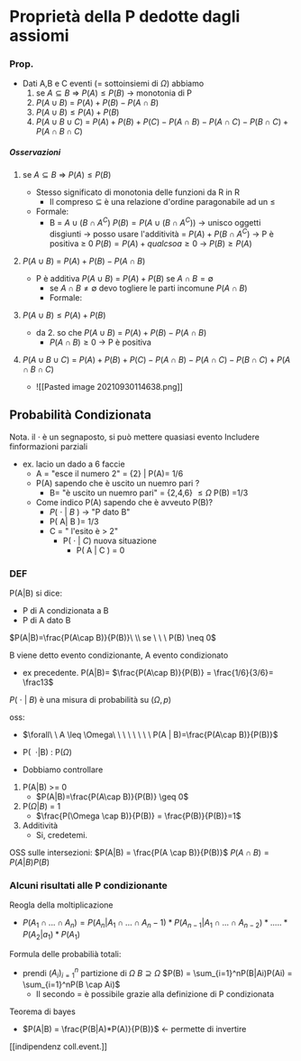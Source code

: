 # Proprietà della P dedotte dagli assiomi
### Prop.
- Dati A,B e C eventi (= sottoinsiemi di $\Omega$) abbiamo
	1. se $A ⊆ B$ => $P(A) \leq P(B)$  -> monotonia di P
	2. $P(A \cup B)$ = $P(A) + P(B) - P(A \cap B)$
	3. $P(A \cup B) \leq P(A) + P(B)$
	4. $P(A \cup B \cup C)$ =  $P(A) + P(B) + P(C) - P(A \cap B) - P(A \cap C) - P(B \cap C) + P(A \cap B \cap C)$

##### Osservazioni
1. se $A ⊆ B$ => $P(A) \leq P(B)$
	- Stesso significato di monotonia delle funzioni da R in R 
		- Il compreso  ⊆ è una relazione d'ordine paragonabile ad un $\leq$ 
	- Formale:
		-  B  =   $A  \cup (B \cap A^C)$
			$P(B) = P(A  \cup (B \cap A^C))$  -> unisco oggetti disgiunti -> posso usare 		l'additività
			= $P(A)+P(B \cap  A^C$)  -> P è positiva $\geq$ 0
			$P(B) = P(A) + qualcsoa \geq 0$ -> $P(B) \geq P(A)$
		
1. $P(A \cup B)$ = $P(A) + P(B) - P(A \cap B)$
	- P è additiva  $P(A \cup B)$ = $P(A) + P(B)$ se $A \cap B = \emptyset$
		- se  $A \cap B \neq \emptyset$ devo togliere le parti incomune $P(A \cap B)$
		- Formale:

1. $P(A \cup B) \leq P(A) + P(B)$
	- da 2. so che  $P(A \cup B)$ = $P(A) + P(B) - P(A \cap B)$ 
		-  $P(A \cap B) \geq 0$ -> P è positiva  
2. $P(A \cup B \cup C)$ =  $P(A) + P(B) + P(C) - P(A \cap B) - P(A \cap C) - P(B \cap C) + P(A \cap B \cap C)$
	-  ![[Pasted image 20210930114638.png]]

## Probabilità Condizionata
Nota. il $\cdot$ è un segnaposto, si può mettere quasiasi evento
Includere finformazioni parziali 
- ex. lacio un dado a 6 faccie
	- A = "esce il numero 2" = {2} | P(A)= 1/6
	- P(A) sapendo che è uscito un nuemro pari ?
		- B= "è uscito un nuemro pari" = {2,4,6} $\leq \Omega$ P(B) =1/3
	- Come indico P(A) sapendo che è avveuto P(B)?
	  -  $P(\ \cdot\ |\ B\ )$ -> "P dato B"
	  	-  P( A| B )= 1/3 
	  - C = " l'esito è > 2"
	  	- P($\ \cdot\ |\ C)$ nuova situazione
	  		- P( A | C ) = 0  

### DEF
P(A|B) si dice:
-  P di A condizionata a B
- P di A dato B

$P(A|B)=\frac{P(A\cap B)}{P(B)}\ \\  se \ \ \ P(B) \neq 0$

B viene detto evento condizionante, A evento condizionato

- ex precedente. P(A|B)= $\frac{P(A\cap B)}{P(B)} = \frac{1/6}{3/6}= \frac13$

$P(\ \cdot\ |\ B)$ è una misura di probabilità su  $(\Omega,p)$

oss:
 - $\forall\ \ A \leq \Omega\ \ \ \  \ \ \ \ P(A | B)=\frac{P(A\cap B)}{P(B)}$
 - P($\ \ \cdot$|B) : P$(\Omega)$

- Dobbiamo controllare 
1. P(A|B) >= 0
	 -  $P(A|B)=\frac{P(A\cap B)}{P(B)} \geq 0$ 
2. P($\Omega | B$) = 1
 	-  $\frac{P(\Omega \cap B)}{P(B)} = \frac{P(B)}{P(B)}=1$
3. Additività 
   -  Si, credetemi. 


OSS sulle intersezioni: 
	 $P(A|B) = \frac{P(A \cap B)}{P(B)}$
	$P(A \cap B) = P(A|B)P(B)$

### Alcuni risultati alle P condizionante

 Reogla della moltiplicazione
-  $P(A_1 \cap ... \cap A_n) = P(A_n | A_1 \cap ... \cap A_n-1) *  P(A_{n-1} | A_1 \cap ... \cap A_{n-2})* .....* P(A_2|a_1) * P(A_1)$ 

Formula delle probabilià totali:
 - prendi ($A_i)_{i=1}^n$ partizione di $\Omega$
 $B \supseteq \Omega$
$P(B) = \sum_{i=1}^nP(B|Ai)P(Ai) = \sum_{i=1}^nP(B \cap Ai)$
   - Il secondo = è possibile grazie alla definizione di P condizionata
 
  Teorema di bayes
 - $P(A|B) = \frac{P(B|A)*P(A)}{P(B)}$ <- permette di invertire

[[indipendenz coll.event.]]
